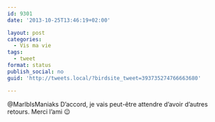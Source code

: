 ```yaml
---
id: 9301
date: '2013-10-25T13:46:19+02:00'

layout: post
categories:
  - Vis ma vie
tags:
  - tweet
format: status
publish_social: no
guid: 'http://tweets.local/?birdsite_tweet=393735274766663680'

---
```


@MarlbIsManiaks D’accord, je vais peut-être attendre d’avoir d’autres retours. Merci l’ami 😉